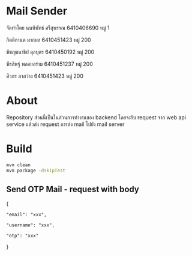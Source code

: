 # Mail Sender

จัดทำโดย
นนทิพัทธ์ ศรีสุพรรณ 6410406690 หมู่ 1


กิตติกานต มากผล 6410451423 หมู่ 200


พิชญชนาธิป ดุลบุตร 6410450192 หมู่ 200


พีรสิษฐ์ พลอยอร่าม 6410451237 หมู่ 200


ศิวกร ภาสว่าง 6410451423 หมู่ 200


# About

Repository ส่วนนี้เป็นในส่วนการทำงานของ backend โดยจะรับ request จาก web api service แล้วส่ง request การส่ง mail ไปยัง mail server

# Build
```bash
mvn clean
mvn package -dskipTest
```


## Send OTP Mail - request with body

{

    "email": "xxx",

    "username": "xxx",

    "otp": "xxx"

}

